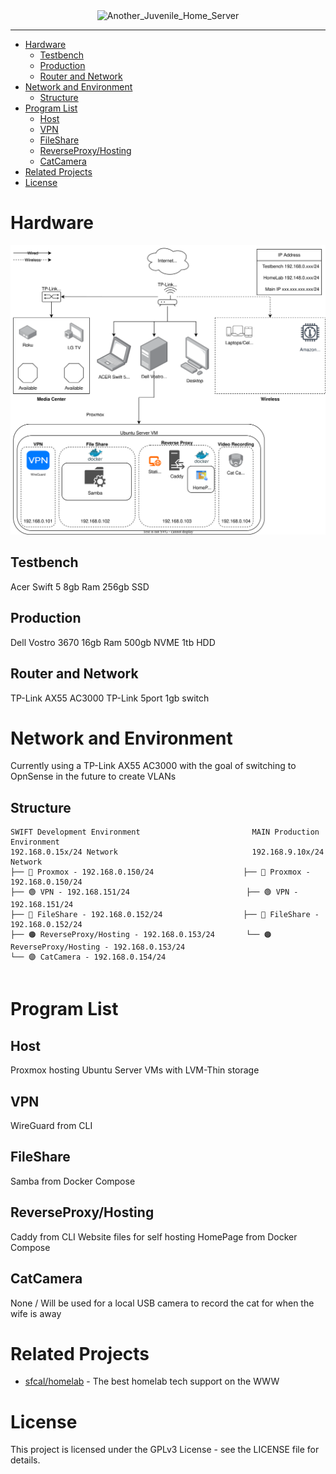 <div align="center">
    <picture>
        <img width="700" height="200" alt="Another_Juvenile_Home_Server" src="https://github.com/user-attachments/assets/9dacd65e-2d37-4f58-95a1-5ea009c7ce2b" />
</div>

---

- [Hardware](#hardware)
  - [Testbench](#testbench)
  - [Production](#production)
  - [Router and Network](#router-and-network)
- [Network and Environment](#network-and-environment)
  - [Structure](#structure)
- [Program List](#program-list)
  - [Host](#host)
  - [VPN](#vpn)
  - [FileShare](#fileshare)
  - [ReverseProxy/Hosting](#reverseproxyhosting)
  - [CatCamera](#catcamera)
- [Related Projects](#related-projects)
- [License](#license)


# Hardware

![Network](docs/assets/HomeLab.drawio.svg)

## Testbench

Acer Swift 5
8gb Ram
256gb SSD

## Production

Dell Vostro 3670
16gb Ram
500gb NVME
1tb HDD

## Router and Network

TP-Link AX55 AC3000
TP-Link 5port 1gb switch

# Network and Environment

Currently using a TP-Link AX55 AC3000 with the goal of switching to OpnSense in the future to create VLANs

## Structure
```
SWIFT Development Environment                         MAIN Production Environment
192.168.0.15x/24 Network                              192.168.9.10x/24 Network
├── 🔵 Proxmox - 192.168.0.150/24                    ├── 🔵 Proxmox - 192.168.0.150/24
├── 🟢 VPN - 192.168.151/24                          ├── 🟢 VPN - 192.168.151/24  
├── 🔴 FileShare - 192.168.0.152/24                  ├── 🔴 FileShare - 192.168.0.152/24 
├── 🟠 ReverseProxy/Hosting - 192.168.0.153/24       └── 🟠 ReverseProxy/Hosting - 192.168.0.153/24 
└── 🟣 CatCamera - 192.168.0.154/24
    
```

# Program List

## Host
Proxmox hosting Ubuntu Server VMs with LVM-Thin storage

## VPN
WireGuard from CLI

## FileShare
Samba from Docker Compose

## ReverseProxy/Hosting
Caddy from CLI
Website files for self hosting
HomePage from Docker Compose

## CatCamera
None / Will be used for a local USB camera to record the cat for when the wife is away

# Related Projects
- [sfcal/homelab](https://github.comsfcal/homelab) - The best homelab tech support on the WWW

# License

This project is licensed under the GPLv3 License - see the LICENSE file for details.
